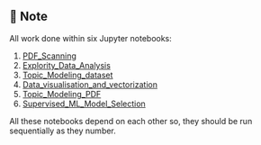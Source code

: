 ## 🚧 Note
All work done within six Jupyter notebooks:

  1. [PDF_Scanning]()<br/>
  2. [Explority_Data_Analysis]()<br/>
  3. [Topic_Modeling_dataset]()<br/>
  4. [Data_visualisation_and_vectorization]()
  5. [Topic_Modeling_PDF]()
  6. [Supervised_ML_Model_Selection]()

All these notebooks depend on each other so, they should be run sequentially as they number.
